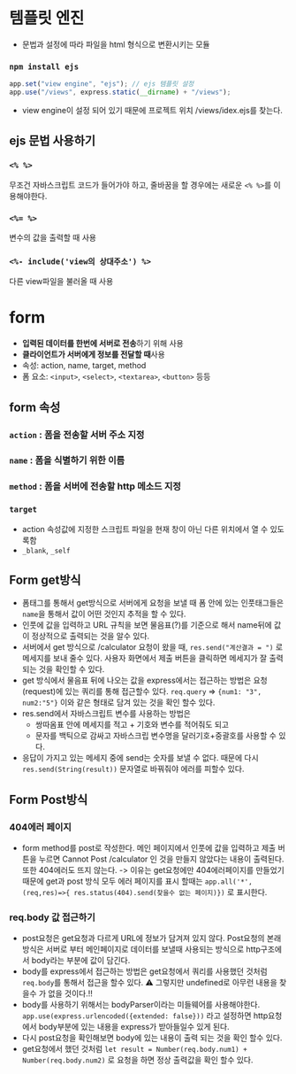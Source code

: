 # 템플릿 엔진

- 문법과 설정에 따라 파일을 html 형식으로 변환시키는 모듈

### `npm install ejs`

```javascript
app.set("view engine", "ejs"); // ejs 템플릿 설정
app.use("/views", express.static(__dirname) + "/views");
```

- view engine이 설정 되어 있기 때문에 프로젝트 위치 /views/idex.ejs를 찾는다.

## ejs 문법 사용하기

### `<% %>`

무조건 자바스크립트 코드가 들어가야 하고, 줄바꿈을 할 경우에는 새로운 `<% %>`를 이용해야한다.

### `<%= %>`

변수의 값을 출력할 때 사용

### `<%- include('view의 상대주소') %>`

다른 view파일을 불러올 때 사용

# form

- **입력된 데이터를 한번에 서버로 전송**하기 위해 사용
- **클라이언트가 서버에게 정보를 전달할 때**사용
- 속성: action, name, target, method
- 폼 요소: `<input>`, `<select>`, `<textarea>`, `<button>` 등등

## form 속성

### `action` : 폼을 전송할 서버 주소 지정

### `name` : 폼을 식별하기 위한 이름

### `method` : 폼을 서버에 전송할 http 메소드 지정

### `target`

- action 속성값에 지정한 스크립트 파일을 현재 창이 아닌 다른 위치에서 열 수 있도록함
- `_blank`, `_self`

## Form get방식

- 폼태그를 통해서 get방식으로 서버에게 요청을 보낼 때 폼 안에 있는 인풋태그들은 `name`을 통해서 값이 어떤 것인지 추적을 할 수 있다.
- 인풋에 값을 입력하고 URL 규칙을 보면 물음표(?)를 기준으로 해서 name뒤에 값이 정상적으로 출력되는 것을 알수 있다.
- 서버에서 get 방식으로 /calculator 요청이 왔을 때, `res.send("계산결과 = ")` 로 메세지를 보내 줄수 있다. 사용자 화면에서 제출 버튼을 클릭하면 메세지가 잘 출력되는 것을 확인할 수 있다.
- get 방식에서 물음표 뒤에 나오는 값을 express에서는 접근하는 방법은 요청(request)에 있는 쿼리를 통해 접근할수 있다. `req.query` => `{num1: "3", num2:"5"}` 이와 같은 형태로 담겨 있는 것을 확인 할수 있다.
- res.send에서 자바스크립트 변수를 사용하는 방법은
  - 쌍따옴표 안에 메세지를 적고 + 기호와 변수를 적어줘도 되고
  * 문자를 백틱으로 감싸고 자바스크립 변수명을 달러기호+중괄호를 사용할 수 있다.
- 응답이 가지고 있는 메세지 중에 send는 숫자를 보낼 수 없다. 때문에 다시 `res.send(String(result))` 문자열로 바꿔줘야 에러를 피할수 있다.

## Form Post방식

### 404에러 페이지

- form method를 post로 작성한다. 메인 페이지에서 인풋에 값을 입력하고 제출 버튼을 누르면 Cannot Post /calculator 인 것을 만들지 않았다는 내용이 출력된다. 또한 404에러도 뜨지 않는다. -> 이유는 get요청에만 404에러페이지를 만들었기 때문에 get과 post 방식 모두 에러 페이지를 표시 할때는 `app.all('*',(req,res)=>{ res.status(404).send(찾을수 없는 페이지)})` 로 표시한다.

### req.body 값 접근하기

- post요청은 get요청과 다르게 URL에 정보가 담겨져 있지 않다. Post요청의 본래 방식은 서버로 부터 메인페이지로 데이터를 보낼때 사용되는 방식으로 http구조에서 body라는 부분에 값이 담긴다.
- body를 express에서 접근하는 방법은 get요청에서 쿼리를 사용했던 것처럼 `req.body`를 통해서 접근을 할수 있다. ⚠ 그렇지만 undefined로 아무런 내용을 찾을수 가 없을 것이다.!!
- body를 사용하기 위해서는 bodyParser이라는 미들웨어를 사용해야한다. `app.use(express.urlencoded({extended: false}))` 라고 설정하면 http요청에서 body부분에 있는 내용을 express가 받아들일수 있게 된다.
- 다시 post요청을 확인해보면 body에 있는 내용이 출력 되는 것을 확인 할수 있다.
- get요청에서 했던 것처럼 `let result = Number(req.body.num1) + Number(req.body.num2)` 로 요청을 하면 정상 출력값을 확인 할수 있다.
